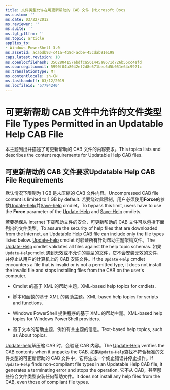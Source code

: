 ```yaml
---
title: 文件类型允许在可更新帮助的 CAB 文件 |Microsoft Docs
ms.custom: ''
ms.date: 03/22/2012
ms.reviewer: ''
ms.suite: ''
ms.tgt_pltfrm: ''
ms.topic: article
applies_to:
- Windows PowerShell 3.0
ms.assetid: acabdb93-c41a-4b8d-acbe-45cdab91e198
caps.latest.revision: 10
ms.openlocfilehash: 3562804157ebdfca561445a8671d726b55cc4efd
ms.sourcegitcommit: 5990f04b8042ef2d8e571bec6d5b051e64c9921c
ms.translationtype: MT
ms.contentlocale: zh-CN
ms.lasthandoff: 03/12/2019
ms.locfileid: "57794240"
---
```

# <a name="file-types-permitted-in-an-updatable-help-cab-file"></a><span data-ttu-id="a0504-102">可更新帮助 CAB 文件中允许的文件类型</span><span class="sxs-lookup"><span data-stu-id="a0504-102">File Types Permitted in an Updatable Help CAB File</span></span>

<span data-ttu-id="a0504-103">本主题列出并描述了可更新帮助的 CAB 文件的内容要求。</span><span class="sxs-lookup"><span data-stu-id="a0504-103">This topics lists and describes the content requirements for Updatable Help CAB files.</span></span>

## <a name="updatable-help-cab-file-requirements"></a><span data-ttu-id="a0504-104">可更新帮助的 CAB 文件要求</span><span class="sxs-lookup"><span data-stu-id="a0504-104">Updatable Help CAB File Requirements</span></span>

<span data-ttu-id="a0504-105">默认情况下限制为 1 GB 是未压缩的 CAB 文件内容。</span><span class="sxs-lookup"><span data-stu-id="a0504-105">Uncompressed CAB file content is limited to 1 GB by default.</span></span> <span data-ttu-id="a0504-106">若要绕过此限制，用户必须使用**Force**的参数[Update-help](/powershell/module/Microsoft.PowerShell.Core/Update-Help)并[Save-help](/powershell/module/Microsoft.PowerShell.Core/Save-Help) cmdlet。</span><span class="sxs-lookup"><span data-stu-id="a0504-106">To bypass this limit, users have to use the **Force** parameter of the [Update-Help](/powershell/module/Microsoft.PowerShell.Core/Update-Help) and [Save-Help](/powershell/module/Microsoft.PowerShell.Core/Save-Help) cmdlets.</span></span>

<span data-ttu-id="a0504-107">若要确保从 Internet 下载帮助文件的安全，可更新帮助的 CAB 文件可以包括下面列出的文件类型。</span><span class="sxs-lookup"><span data-stu-id="a0504-107">To assure the security of help files that are downloaded from the Internet, an Updatable Help CAB file can include only the file types listed below.</span></span> <span data-ttu-id="a0504-108">[Update-help](/powershell/module/Microsoft.PowerShell.Core/Update-Help) cmdlet 可验证所有针对帮助主题架构文件。</span><span class="sxs-lookup"><span data-stu-id="a0504-108">The [Update-Help](/powershell/module/Microsoft.PowerShell.Core/Update-Help) cmdlet validates all files against the help topic schemas.</span></span> <span data-ttu-id="a0504-109">如果`Update-Help`cmdlet 遇到无效或不允许的类型的文件，它不会安装无效的文件，并停止从用户的计算机上的 CAB 安装文件。</span><span class="sxs-lookup"><span data-stu-id="a0504-109">If the `Update-Help` cmdlet encounters a file that is invalid or is not a permitted type, it does not install the invalid file and stops installing files from the CAB on the user's computer.</span></span>

- <span data-ttu-id="a0504-110">Cmdlet 的基于 XML 的帮助主题。</span><span class="sxs-lookup"><span data-stu-id="a0504-110">XML-based help topics for cmdlets.</span></span>

- <span data-ttu-id="a0504-111">脚本和函数的基于 XML 的帮助主题。</span><span class="sxs-lookup"><span data-stu-id="a0504-111">XML-based help topics for scripts and functions.</span></span>

- <span data-ttu-id="a0504-112">Windows PowerShell 提供程序的基于 XML 的帮助主题。</span><span class="sxs-lookup"><span data-stu-id="a0504-112">XML-based help topics for Windows PowerShell providers.</span></span>

- <span data-ttu-id="a0504-113">基于文本的帮助主题，例如有关主题的信息。</span><span class="sxs-lookup"><span data-stu-id="a0504-113">Text-based help topics, such as About topics.</span></span>

<span data-ttu-id="a0504-114">[Update-help](/powershell/module/Microsoft.PowerShell.Core/Update-Help)解压缩 CAB 时，会验证 CAB 内容。</span><span class="sxs-lookup"><span data-stu-id="a0504-114">The [Update-Help](/powershell/module/Microsoft.PowerShell.Core/Update-Help) verifies the CAB contents when it unpacks the CAB.</span></span> <span data-ttu-id="a0504-115">如果`Update-Help`查找不符合标准的文件类型的可更新帮助的 CAB 文件中，它将生成一个终止错误并停止操作。</span><span class="sxs-lookup"><span data-stu-id="a0504-115">If `Update-Help` finds non-compliant file types in an Updatable Help CAB file, it generates a terminating error and stops the operation.</span></span> <span data-ttu-id="a0504-116">它不从 CAB，甚至那些符合文件类型安装任何帮助文件。</span><span class="sxs-lookup"><span data-stu-id="a0504-116">It does not install any help files from the CAB, even those of compliant file types.</span></span>
